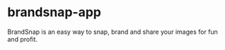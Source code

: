 brandsnap-app
=============

BrandSnap is an easy way to snap, brand and share your images for fun and profit.
